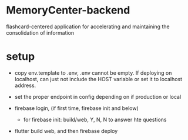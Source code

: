 # MemoryCenter-backend
flashcard-centered application for accelerating and maintaining the consolidation of information

# setup
- copy env.template to .env, .env cannot be empty. If deploying on localhost, can just not include the HOST variable or set it to localhost address. 


- set the proper endpoint in config depending on if production or local 

- firebase login, (if first time, firebase init and below)
    - for firebase init: build/web, Y, N, N to answer hte questions
- flutter build web, and then firebase deploy